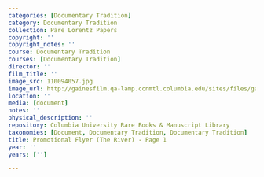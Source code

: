 ```yaml
---
categories: [Documentary Tradition]
category: Documentary Tradition
collection: Pare Lorentz Papers
copyright: ''
copyright_notes: ''
course: Documentary Tradition
courses: [Documentary Tradition]
director: ''
film_title: ''
image_src: 110094057.jpg
image_url: http://gainesfilm.qa-lamp.ccnmtl.columbia.edu/sites/files/gainesfilm/images/110094057.jpg
location: ''
media: [document]
notes: ''
physical_description: ''
repository: Columbia University Rare Books & Manuscript Library
taxonomies: [Document, Documentary Tradition, Documentary Tradition]
title: Promotional Flyer (The River) - Page 1
year: ''
years: ['']

---
```

